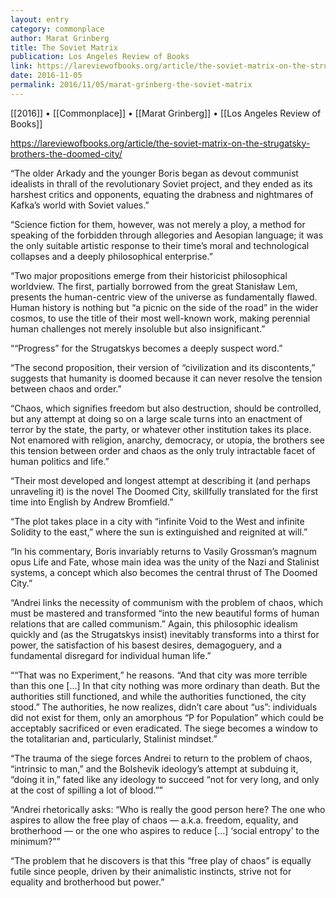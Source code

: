 ```yaml
---
layout: entry
category: commonplace
author: Marat Grinberg
title: The Soviet Matrix
publication: Los Angeles Review of Books
link: https://lareviewofbooks.org/article/the-soviet-matrix-on-the-strugatsky-brothers-the-doomed-city/
date: 2016-11-05
permalink: 2016/11/05/marat-grinberg-the-soviet-matrix
---
```


[[2016]] • [[Commonplace]] • [[Marat Grinberg]] • [[Los Angeles Review of Books]]

https://lareviewofbooks.org/article/the-soviet-matrix-on-the-strugatsky-brothers-the-doomed-city/

“The older Arkady and the younger Boris began as devout communist idealists in thrall of the revolutionary Soviet project, and they ended as its harshest critics and opponents, equating the drabness and nightmares of Kafka’s world with Soviet values.”

“Science fiction for them, however, was not merely a ploy, a method for speaking of the forbidden through allegories and Aesopian language; it was the only suitable artistic response to their time’s moral and technological collapses and a deeply philosophical enterprise.”

“Two major propositions emerge from their historicist philosophical worldview. The first, partially borrowed from the great Stanisław Lem, presents the human-centric view of the universe as fundamentally flawed. Human history is nothing but “a picnic on the side of the road” in the wider cosmos, to use the title of their most well-known work, making perennial human challenges not merely insoluble but also insignificant.”

““Progress” for the Strugatskys becomes a deeply suspect word.”

“The second proposition, their version of “civilization and its discontents,” suggests that humanity is doomed because it can never resolve the tension between chaos and order.”

“Chaos, which signifies freedom but also destruction, should be controlled, but any attempt at doing so on a large scale turns into an enactment of terror by the state, the party, or whatever other institution takes its place. Not enamored with religion, anarchy, democracy, or utopia, the brothers see this tension between order and chaos as the only truly intractable facet of human politics and life.”

“Their most developed and longest attempt at describing it (and perhaps unraveling it) is the novel The Doomed City, skillfully translated for the first time into English by Andrew Bromfield.”

“The plot takes place in a city with “infinite Void to the West and infinite Solidity to the east,” where the sun is extinguished and reignited at will.”

“In his commentary, Boris invariably returns to Vasily Grossman’s magnum opus Life and Fate, whose main idea was the unity of the Nazi and Stalinist systems, a concept which also becomes the central thrust of The Doomed City.”

“Andrei links the necessity of communism with the problem of chaos, which must be mastered and transformed “into the new beautiful forms of human relations that are called communism.” Again, this philosophic idealism quickly and (as the Strugatskys insist) inevitably transforms into a thirst for power, the satisfaction of his basest desires, demagoguery, and a fundamental disregard for individual human life.”

““That was no Experiment,” he reasons. “And that city was more terrible than this one […] In that city nothing was more ordinary than death. But the authorities still functioned, and while the authorities functioned, the city stood.” The authorities, he now realizes, didn’t care about “us”: individuals did not exist for them, only an amorphous “P for Population” which could be acceptably sacrificed or even eradicated. The siege becomes a window to the totalitarian and, particularly, Stalinist mindset.”

“The trauma of the siege forces Andrei to return to the problem of chaos, “intrinsic to man,” and the Bolshevik ideology’s attempt at subduing it, “doing it in,” fated like any ideology to succeed “not for very long, and only at the cost of spilling a lot of blood.””

“Andrei rhetorically asks: “Who is really the good person here? The one who aspires to allow the free play of chaos — a.k.a. freedom, equality, and brotherhood — or the one who aspires to reduce […] ‘social entropy’ to the minimum?””

“The problem that he discovers is that this “free play of chaos” is equally futile since people, driven by their animalistic instincts, strive not for equality and brotherhood but power.”